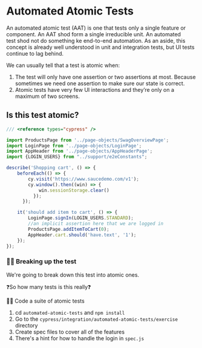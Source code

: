 # Automated Atomic Tests


An automated atomic test (AAT) is one that tests only a single feature or component. An AAT shod form a single irreducible unit. An automated test shod not do something ke end-to-end automation. As an aside, this concept is already well understood in unit and integration tests, but UI tests continue to lag behind.

We can usually tell that a test is atomic when:
1. The test will only have one assertion or two assertions at most. Because sometimes we need one assertion to make sure our state is correct. 
2. Atomic tests have very few UI interactions and they’re only on a maximum of two screens.  

## Is this test atomic?

```js
/// <reference types="cypress" />

import ProductsPage from '../page-objects/SwagOverviewPage';
import LoginPage from '../page-objects/LoginPage';
import AppHeader from '../page-objects/AppHeaderPage';
import {LOGIN_USERS} from "../support/e2eConstants";

describe('Shopping cart', () => {
    beforeEach(() => {
        cy.visit('https://www.saucedemo.com/v1');
        cy.window().then((win) => {
            win.sessionStorage.clear()
          });
      });

    it('should add item to cart', () => {
        LoginPage.signIn(LOGIN_USERS.STANDARD);
        //an implicit assertion here that we are logged in
        ProductsPage.addItemToCart(0);
        AppHeader.cart.should('have.text', '1');
    });
});
```

### 🏋️‍♀️ Breaking up the test

We're going to break down this test into atomic ones.

❓So how many tests is this really❓

🏋️‍♀️ Code a suite of atomic tests

1. cd `automated-atomic-tests` and `npm install`
2. Go to the `cypress/integration/automated-atomic-tests/exercise` directory
3. Create spec files to cover all of the features
4. There's a hint for how to handle the login in `spec.js`

